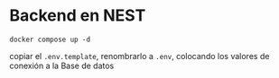 # Backend en NEST

```
docker compose up -d
```

copiar el ```.env.template```, renombrarlo a ```.env```, colocando los valores de conexión a la Base de datos